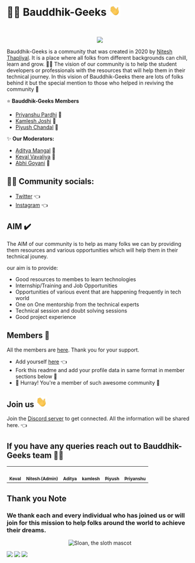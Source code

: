 # 👨‍🎓 Bauddhik-Geeks  <img src="https://raw.githubusercontent.com/ABSphreak/ABSphreak/master/gifs/Hi.gif" width="30px">

<br>
<p align="center">
  <img align="top" src="https://cdn.discordapp.com/attachments/885062668858306590/888283616046620702/Welcome_to_Bauddhik-Geeks.gif"> 


Bauddhik-Geeks is a community that was created in 2020 by [Nitesh Thapliyal](https://github.com/Nitesh-thapliyal). It is a place where all folks from different backgrounds can chill, learn and grow. 👨‍🎓
The vision of our community is to help the student developers or professionals with the resources that will help them in their technical journey.
In this vision of Bauddhik-Geeks there are lots of folks behind it but the special mention to those who helped in reviving the community 👨‍
  

⭐ **Bauddhik-Geeks Members**
- [Priyanshu Pardhi](https://github.com/priyanshupardhi) 💬 
- [Kamlesh Joshi](https://github.com/kamleshjoshi8102) 💬 
- [Piyush Chandal](https://github.com/Piyush-Codes7) 💬 
  

✨ **Our Moderators:**
- [Aditya Mangal](https://github.com/adityamangal1) 💬  
- [Keval Vavaliya](https://github.com/kevalvavaliya) 💬
- [Abhi Goyani](https://github.com/abhigoyani) 💬

## 👨‍🎓 Community socials:
- [Twitter](https://twitter.com/BauddhikGeeks) 👈 
- [Instagram](https://www.instagram.com/bauddhik_geeks) 👈 


  
## AIM ✔️ 

The AIM of our community is to help as many folks we can by providing them resources and various opportunities which will help them in their technical jouney.

our aim is to provide:
- Good resources to membes to learn technologies
- Internship/Training and Job Opportunities
- Opportunities of various event that are happening frequently in tech world
- One on One mentorship from the technical experts
- Technical session and doubt solving sessions
- Good project experience
 
## Members 👨‍
All the members are [here](https://github.com/Bauddhik-Geeks/Welcome-to-Bauddhik-Geeks/blob/main/Members.md). Thank you for your support.
- Add yourself [here](https://github.com/Bauddhik-Geeks/Welcome-to-Bauddhik-Geeks/blob/main/Members.md)  👈 
- Fork this readme and add your profile data in same format in member sections below 📖
-  🎊 Hurray! You're a member of such awesome community 🎉

## Join us <img src="https://raw.githubusercontent.com/ABSphreak/ABSphreak/master/gifs/Hi.gif" width="30px">
Join the [Discord server](https://discord.gg/atzZYdNMDF) to get connected. All the information will be shared here. 👈
  
  
<!--   Add members data here -->
  
  ## If you have any queries reach out to Bauddhik-Geeks team 👨‍🎓

<table>
  <tr>
    <td align="center"><a href="https://github.com/kevalvavaliya"><img src="https://avatars.githubusercontent.com/u/72963356?v=4" width="100px;" alt=""/><br /><sub><b>Keval</b></sub></a></td>
    <td align="center"><a href="https://github.com/Nitesh-thapliyal"><img src="https://avatars.githubusercontent.com/u/53345517?v=4" width="100px;" alt=""/><br /><sub><b>Nitesh (Admin)</b></sub></a></td>
    <td align="center"><a href="https://github.com/adityamangal1"><img src="https://github.com/adityamangal1.png?size=460" width="100px;" alt=""/><br /><sub><b>Aditya</b></sub></a></td>
            <td align="center"><a href="https://github.com/kamleshjoshi8102"><img src="https://avatars.githubusercontent.com/u/72374645?v=4" width="100px;" alt=""/><br /><sub><b>kamlesh </b></sub></a></td>
    <td align="center"><a href="https://github.com/Piyush-Codes7"><img src="https://avatars.githubusercontent.com/u/61281309?v=4" width="100px;" alt=""/><br /><sub><b>Piyush </b></sub></a></td>
    <td align="center"><a href="https://github.com/priyanshupardhi"><img src="https://avatars.githubusercontent.com/u/53074974?v=4" width="100px;" alt=""/><br /><sub><b>Priyanshu</b></sub></a></td>

  </tr>
</table>
 
## Thank you Note

### We thank each and every individual who has joined us or will join for this mission to help folks around the world to achieve their dreams.
<p align="center">
  <img alt="Sloan, the sloth mascot" width="250px" src="https://thumbs.gfycat.com/EqualAfraidAntelope-max-1mb.gif">
   <br>
</p>

<!-- badges here -->

![](https://img.shields.io/github/repo-size/Bauddhik-Geeks/Welcome-to-Bauddhik-Geeks)
  <img src="https://visitor-badge.laobi.icu/badge?page_id=Bauddhik-Geeks">
  <img src="https://badges.frapsoft.com/os/v1/open-source.svg?v=103">
